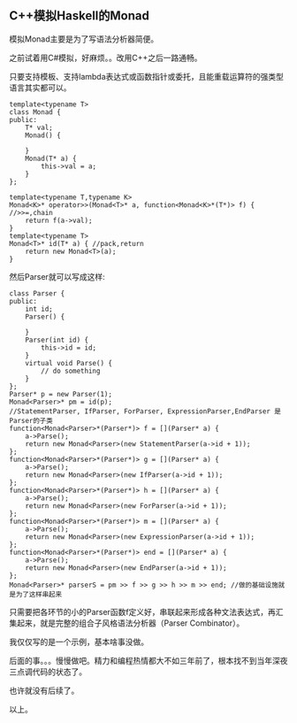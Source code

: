 ## C++模拟Haskell的Monad

模拟Monad主要是为了写语法分析器简便。

之前试着用C#模拟，好麻烦。。改用C++之后一路通畅。

只要支持模板、支持lambda表达式或函数指针或委托，且能重载运算符的强类型语言其实都可以。

```
template<typename T>
class Monad {
public:
    T* val;
    Monad() {

    }
    Monad(T* a) {
        this->val = a;
    }
};

template<typename T,typename K>
Monad<K>* operator>>(Monad<T>* a, function<Monad<K>*(T*)> f) { //>>=,chain
    return f(a->val);
}
template<typename T>
Monad<T>* id(T* a) { //pack,return
    return new Monad<T>(a);
}
```

然后Parser就可以写成这样:

```
class Parser {
public:
    int id;
    Parser() {

    }
    Parser(int id) {
        this->id = id;
    }
    virtual void Parse() {
        // do something
    }
};
Parser* p = new Parser(1);
Monad<Parser>* pm = id(p);
//StatementParser, IfParser, ForParser, ExpressionParser,EndParser 是 Parser的子类
function<Monad<Parser>*(Parser*)> f = [](Parser* a) {
    a->Parse();
    return new Monad<Parser>(new StatementParser(a->id + 1));
};
function<Monad<Parser>*(Parser*)> g = [](Parser* a) {
    a->Parse();
    return new Monad<Parser>(new IfParser(a->id + 1));
};
function<Monad<Parser>*(Parser*)> h = [](Parser* a) {
    a->Parse();
    return new Monad<Parser>(new ForParser(a->id + 1));
};
function<Monad<Parser>*(Parser*)> m = [](Parser* a) {
    a->Parse();
    return new Monad<Parser>(new ExpressionParser(a->id + 1));
};
function<Monad<Parser>*(Parser*)> end = [](Parser* a) {
    a->Parse();
    return new Monad<Parser>(new EndParser(a->id + 1));
};
Monad<Parser>* parserS = pm >> f >> g >> h >> m >> end; //做的基础设施就是为了这样串起来
```

只需要把各环节的小的Parser函数f定义好，串联起来形成各种文法表达式，再汇集起来，就是完整的组合子风格语法分析器（Parser Combinator）。

我仅仅写的是一个示例，基本啥事没做。

后面的事。。。慢慢做吧。精力和编程热情都大不如三年前了，根本找不到当年深夜三点调代码的状态了。

也许就没有后续了。

以上。
